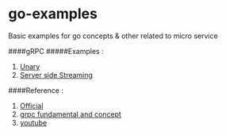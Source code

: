 # go-examples
Basic examples for go concepts &amp; other related to micro service


####gRPC 
#####Examples : 
   1. [Unary](https://github.com/Connect2naga/go-examples/tree/main/grpc_unary)
   2. [Server side Streaming](https://github.com/Connect2naga/go-examples/tree/main/grpc_server_stream)
 
####Reference :
   1. [Official](https://grpc.io/)
   2. [grpc fundamental and concept](https://medium.com/swlh/grpc-fundamental-and-concept-93414d7956df])
   3. [youtube](https://www.youtube.com/watch?v=BdzYdN_Zd9Q)

